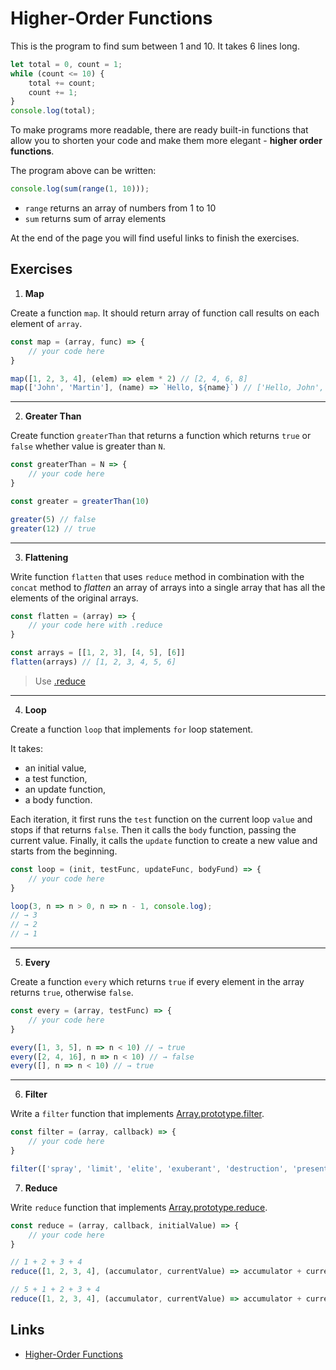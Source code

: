 # Higher-Order Functions

This is the program to find sum between 1 and 10. It takes 6 lines long.

```js
let total = 0, count = 1;
while (count <= 10) {
    total += count;
    count += 1;
}
console.log(total);
```

To make programs more readable, there are ready built-in functions that allow you 
to shorten your code and make them more elegant - **higher order functions**.

The program above can be written:

```js
console.log(sum(range(1, 10)));
```

- `range` returns an array of numbers from 1 to 10
- `sum` returns sum of array elements

At the end of the page you will find useful links to finish the exercises. 

## Exercises

1. **Map**

Create a function `map`. It should return array of function call results on each 
element of `array`.

```js
const map = (array, func) => {
    // your code here
}

map([1, 2, 3, 4], (elem) => elem * 2) // [2, 4, 6, 8]
map(['John', 'Martin'], (name) => `Hello, ${name}`) // ['Hello, John', 'Hello, Martin']
```
___

2. **Greater Than**

Create function `greaterThan` that returns a function which returns `true` or `false` 
whether value is greater than `N`.

```js
const greaterThan = N => {
    // your code here
}

const greater = greaterThan(10)

greater(5) // false
greater(12) // true
```
___

3. **Flattening**

Write function `flatten` that uses `reduce` method in combination with the `concat` method 
to _flatten_ an array of arrays into a single array that has all the elements of the original arrays.

```js
const flatten = (array) => {
    // your code here with .reduce
}

const arrays = [[1, 2, 3], [4, 5], [6]]
flatten(arrays) // [1, 2, 3, 4, 5, 6]
```

> Use [.reduce](https://developer.mozilla.org/ru/docs/Web/JavaScript/Reference/Global_Objects/Array/Reduce)
___

4. **Loop**

Create a function `loop` that implements `for` loop statement.

It takes:
- an initial value,
- a test function,
- an update function, 
- a body function.

Each iteration, it first runs the `test` function on the current loop `value` and stops if that returns `false`.
Then it calls the `body` function, passing the current value. Finally, it calls the `update` function to create a new value and starts from the beginning.

```js
const loop = (init, testFunc, updateFunc, bodyFund) => {
    // your code here
}

loop(3, n => n > 0, n => n - 1, console.log);
// → 3
// → 2
// → 1
```
___

5. **Every**

Create a function `every` which returns `true` if every element in the array returns `true`, otherwise `false`.

```js
const every = (array, testFunc) => {
    // your code here
}

every([1, 3, 5], n => n < 10) // → true
every([2, 4, 16], n => n < 10) // → false
every([], n => n < 10) // → true
```
___

6. **Filter**

Write a `filter` function that implements [Array.prototype.filter](https://developer.mozilla.org/ru/docs/Web/JavaScript/Reference/Global_Objects/Array/filter).

```js
const filter = (array, callback) => {
    // your code here
}

filter(['spray', 'limit', 'elite', 'exuberant', 'destruction', 'present'], word => word.length > 6) // ['`exuberant', 'destruction', 'present']
```

7. **Reduce**

Write `reduce` function that implements [Array.prototype.reduce](https://developer.mozilla.org/ru/docs/Web/JavaScript/Reference/Global_Objects/Array/Reduce).

```js
const reduce = (array, callback, initialValue) => {
    // your code here 
}

// 1 + 2 + 3 + 4
reduce([1, 2, 3, 4], (accumulator, currentValue) => accumulator + currentValue) // 10

// 5 + 1 + 2 + 3 + 4
reduce([1, 2, 3, 4], (accumulator, currentValue) => accumulator + currentValue, 5) // 15
```

## Links

- [Higher-Order Functions](https://eloquentjavascript.net/05_higher_order.html)